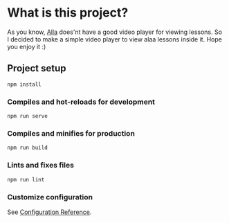 # What is this project?
As you know, [Alla](https://alaatv.com/) does'nt have a good video player for viewing lessons. So I decided to make a simple video player to view alaa lessons inside it. Hope you enjoy it :)

## Project setup
```
npm install
```

### Compiles and hot-reloads for development
```
npm run serve
```

### Compiles and minifies for production
```
npm run build
```

### Lints and fixes files
```
npm run lint
```

### Customize configuration
See [Configuration Reference](https://cli.vuejs.org/config/).
